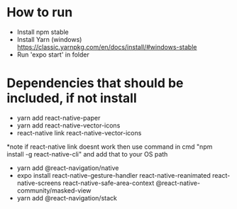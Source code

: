 # How to run
- Install npm stable
- Install Yarn 	(windows) https://classic.yarnpkg.com/en/docs/install/#windows-stable
- Run 'expo start' in folder



# Dependencies that should be included, if not install

- yarn add react-native-paper
- yarn add react-native-vector-icons
- react-native link react-native-vector-icons	

*note if react-native link doesnt work then use command in cmd "npm install -g react-native-cli" and add that to your OS path

- yarn add @react-navigation/native
- expo install react-native-gesture-handler react-native-reanimated react-native-screens react-native-safe-area-context @react-native-community/masked-view
- yarn add @react-navigation/stack
